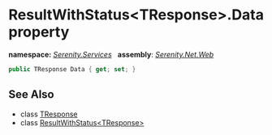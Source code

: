 # ResultWithStatus&lt;TResponse&gt;.Data property
**namespace:** *[Serenity.Services](../../README.md#serenity.services-namespace)*   **assembly**: *[Serenity.Net.Web](../../README.md)*

```csharp
public TResponse Data { get; set; }
```

## See Also

* class [TResponse](../Serenity.Net.Web/../ResultWithStatus-1.TResponse.md)
* class [ResultWithStatus&lt;TResponse&gt;](../ResultWithStatus-1.md)